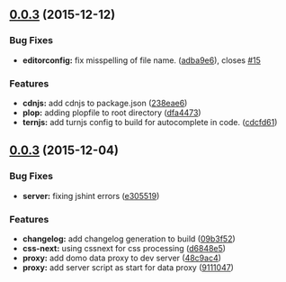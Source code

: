 <a name="0.0.3"></a>
## [0.0.3](/https://git.empdev.domo.com/AppTeam6/da-webpack/compare/v0.0.3...v0.0.3) (2015-12-12)


### Bug Fixes

* **editorconfig:** fix misspelling of file name. ([adba9e6](https://git.empdev.domo.com/AppTeam6/da-webpack/commits/adba9e6)), closes [#15](https://git.empdev.domo.com/AppTeam6/da-webpack/issues/15)

### Features

* **cdnjs:** add cdnjs to package.json ([238eae6](https://git.empdev.domo.com/AppTeam6/da-webpack/commits/238eae6))
* **plop:** adding plopfile to root directory ([dfa4473](https://git.empdev.domo.com/AppTeam6/da-webpack/commits/dfa4473))
* **ternjs:** add turnjs config to build for autocomplete in code. ([cdcfd61](https://git.empdev.domo.com/AppTeam6/da-webpack/commits/cdcfd61))



<a name="0.0.3"></a>
## [0.0.3](/https://git.empdev.domo.com/AppTeam6/da-webpack/compare/d6848e5...v0.0.3) (2015-12-04)


### Bug Fixes

* **server:** fixing jshint errors ([e305519](https://git.empdev.domo.com/AppTeam6/da-webpack/commits/e305519))

### Features

* **changelog:** add changelog generation to build ([09b3f52](https://git.empdev.domo.com/AppTeam6/da-webpack/commits/09b3f52))
* **css-next:** using cssnext for css processing ([d6848e5](https://git.empdev.domo.com/AppTeam6/da-webpack/commits/d6848e5))
* **proxy:** add domo data proxy to dev server ([48c9ac4](https://git.empdev.domo.com/AppTeam6/da-webpack/commits/48c9ac4))
* **proxy:** add server script as start for data proxy ([9111047](https://git.empdev.domo.com/AppTeam6/da-webpack/commits/9111047))



